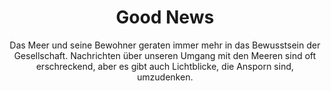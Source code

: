 ---
title: Good News
subtitle: >-
    Das Meer und seine Bewohner geraten immer mehr in das Bewusstsein der Gesellschaft.
    Nachrichten über unseren Umgang mit den Meeren sind oft erschreckend, aber es gibt auch Lichtblicke, die Ansporn sind, umzudenken.
image: https://res.cloudinary.com/deepwave-org/image/upload/v1746618203/deepwave.org/good_News_fische_fovcxn.jpg
overlay: rgba(16,37,68,0.54)
order: 1
---